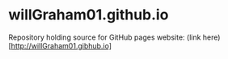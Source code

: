 # willGraham01.github.io
Repository holding source for GitHub pages website: (link here)[http://willGraham01.gibhub.io]
